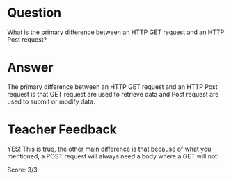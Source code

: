 # Question

What is the primary difference between an HTTP GET request and an HTTP Post request?

# Answer
The primary difference between an HTTP GET request and an HTTP Post request is that GET request are used to retrieve data and Post request are used to submit or modify data.
# Teacher Feedback

YES! This is true, the other main difference is that because of what you mentioned, a POST request will always need a body where a GET will not!

Score: 3/3